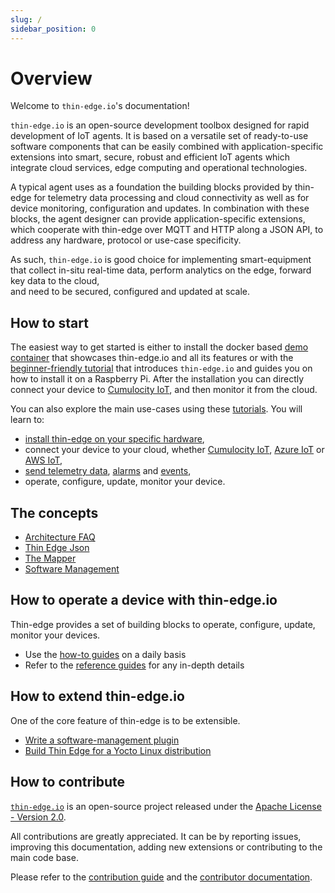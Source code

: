 ```yaml
---
slug: /
sidebar_position: 0
---
```


# Overview

Welcome to `thin-edge.io`'s documentation!

`thin-edge.io` is an open-source development toolbox designed for rapid development of IoT agents.
It is based on a versatile set of ready-to-use software components
that can be easily combined with application-specific extensions
into smart, secure, robust and efficient IoT agents
which integrate cloud services, edge computing and operational technologies.

A typical agent uses as a foundation the building blocks provided by thin-edge
for telemetry data processing and cloud connectivity as well as for device monitoring, configuration and updates.
In combination with these blocks, the agent designer can provide application-specific extensions,
which cooperate with thin-edge over MQTT and HTTP along a JSON API,
to address any hardware, protocol or use-case specificity.

As such, `thin-edge.io` is good choice for implementing smart-equipment
that collect in-situ real-time data, perform analytics on the edge, forward key data to the cloud,  
and need to be secured, configured and updated at scale.

## How to start

The easiest way to get started is either to install the docker based [demo container](https://github.com/thin-edge/tedge-demo-container)
that showcases thin-edge.io and all its features or with the [beginner-friendly tutorial](start/getting-started.md)
that introduces `thin-edge.io` and guides you on how to install it on a Raspberry Pi.
After the installation you can directly connect your device to [Cumulocity IoT](https://www.cumulocity.com/guides/concepts/introduction/),
and then monitor it from the cloud.

You can also explore the main use-cases using these [tutorials](start/index.md).
You will learn to:

- [install thin-edge on your specific hardware](install/index.md),
- connect your device to your cloud, whether [Cumulocity IoT](start/connect-c8y.md),
  [Azure IoT](start/connect-azure.md) or [AWS IoT](start/connect-aws.md),
- [send telemetry data](start//send-thin-edge-data.md), [alarms](start//raise-alarm.md) and [events](start//send-events.md),
- operate, configure, update, monitor your device.

## The concepts

  - [Architecture FAQ](understand/faq.md)
  - [Thin Edge Json](understand/thin-edge-json.md)
  - [The Mapper](understand/tedge-mapper.md)
  - [Software Management](understand/software-management.md)

## How to operate a device with thin-edge.io

Thin-edge provides a set of building blocks to operate, configure, update, monitor your devices.

* Use the [how-to guides](operate/index.md) on a daily basis
* Refer to the [reference guides](references/index.md) for any in-depth details

## How to extend thin-edge.io

One of the core feature of thin-edge is to be extensible.

- [Write a software-management plugin](extend/write-my-software-management-plugin.md)
- [Build Thin Edge for a Yocto Linux distribution](extend/yocto-linux.md)

## How to contribute

[`thin-edge.io`](https://github.com/thin-edge/thin-edge.io) is an open-source project
released under the [Apache License - Version 2.0](https://github.com/thin-edge/thin-edge.io/blob/main/LICENSE.txt).

All contributions are greatly appreciated.
It can be by reporting issues, improving this documentation, adding new extensions or contributing to the main code base.

Please refer to the [contribution guide](https://github.com/thin-edge/thin-edge.io/blob/main/CONTRIBUTING.md)
and the [contributor documentation](contribute/index.md).
